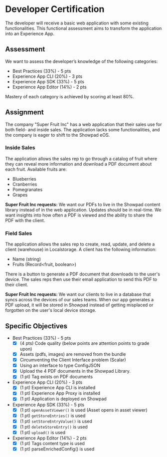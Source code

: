 # Developer Certification

The developer will receive a basic web application with some existing functionalities. This functional assessment aims to transform the application into an Experience App.

## Assessment

We want to assess the developer’s  knowledge of the following categories:

- Best Practices (33%) - 5 pts
- Experience App CLI (20%)  - 3 pts
- Experience App SDK (33%)  - 5 pts
- Experience App Editor (14%)  - 2 pts

Mastery of each category is achieved by scoring at least 80%.

## Assignment

The company "Super Fruit Inc" has a web application that their sales use for both field- and inside sales. The application lacks some functionalities, and the company is eager to shift to the Showpad eOS.

### Inside Sales

The application allows the sales rep to go through a catalog of fruit where they can reveal more information and download a PDF document about each fruit. Available fruits are:

- Blueberries
- Cranberries
- Pomegranates
- Grapes

**Super Fruit Inc requests:**
We want our PDFs to live in the Showpad content library instead of in the web application. Updates should be in real-time. We want insights into how often a PDF is viewed and the ability to share the PDF with the client.

### Field Sales

The application allows the sales rep to create, read, update, and delete a client (warehouse) in Localstorage. A client has the following information:

- Name (string)
- Fruits (Record<fruit, boolean>)

There is a button to generate a PDF document that downloads to the user's device. The sales reps then use their email application to send this PDF to their client.

**Super Fruit Inc requests:**
We want our clients to live in a database that syncs across the devices of our sales teams. When our app generates a PDF upload, it will be stored in Showpad instead of getting misplaced or forgotten on the user's local device storage.


## Specific Objectives

- Best Practices (33%) - 5 pts
  - [x] (4 pts) Code quality (below points are attention points to grade upon)
  - [x] Assets (pdfs, images) are removed from the bundle
  - [x] Circumventing the Client Interface problem (Scalar)
  - [x] Using an interface to type ConfigJSON
  - [x] Upload the 4 PDF documents in the Showpad Library.
  - [x] (1 pt) Tag exists on PDF documents
- Experience App CLI (20%)  - 3 pts
  - [x] (1 pt) Experience App CLI is installed
  - [x] (1 pt) Experience App Proxy is installed
  - [x] (1 pt) Application is deployed on Showpad
- Experience App SDK (33%)  - 5 pts
  - [x] (1 pt) `openAssetViewer()` is used (Asset opens in asset viewer)
  - [x] (1 pt) `getStoreEntries()` is used 
  - [x] (1 pt) `setStoreEntryValue()` is used 
  - [x] (1 pt) `deleteStoreEntry()` is used
  - [x] (1 pt) `upload()` is used
- Experience App Editor (14%)  - 2 pts
  - [x] (1 pt) Tags content type is used
  - [x] (1 pt) parseEnrichedConfig() is used